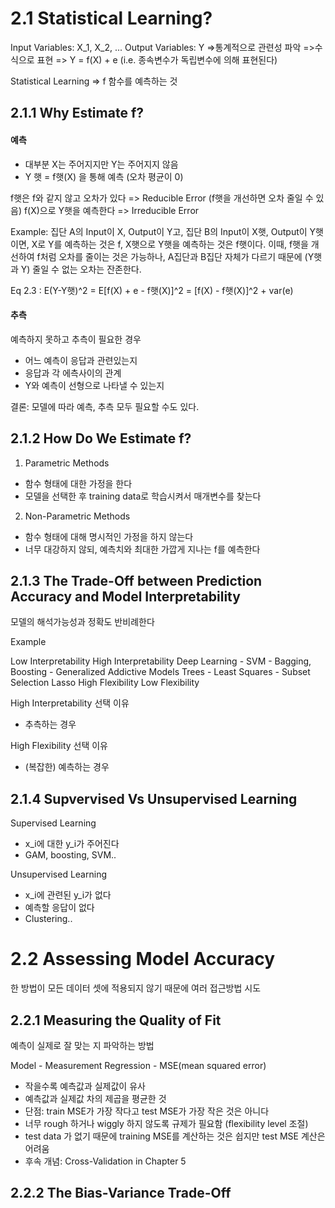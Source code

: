 # 2.1 Statistical Learning?

Input Variables: X_1, X_2, ...
Output Variables: Y
=>통계적으로 관련성 파악
=>수식으로 표현 => Y = f(X) + e (i.e. 종속변수가 독립변수에 의해 표현된다)

Statistical Learning => f 함수를 예측하는 것

## 2.1.1 Why Estimate f?

#### 예측
- 대부분 X는 주어지지만 Y는 주어지지 않음
- Y 햇 = f햇(X) 을 통해 예측 (오차 평균이 0)

f햇은 f와 같지 않고 오차가 있다 => Reducible Error (f햇을 개선하면 오차 줄일 수 있음)
f(X)으로 Y햇을 예측한다 => Irreducible Error

Example: 집단 A의 Input이 X, Output이 Y고, 집단 B의 Input이 X햇, Output이 Y햇이면, X로 Y를 예측하는 것은 f, X햇으로 Y햇을 예측하는 것은 f햇이다.
이때, f햇을 개선하여 f처럼 오차를 줄이는 것은 가능하나, A집단과 B집단 자체가 다르기 때문에 (Y햇과 Y) 줄일 수 없는 오차는 잔존한다.

Eq 2.3 : E(Y-Y햇)^2 = E[f(X) + e - f햇(X)]^2 = [f(X) - f햇(X)]^2 + var(e)

#### 추측
예측하지 못하고 추측이 필요한 경우
- 어느 예측이 응답과 관련있는지
- 응답과 각 에측사이의 관계
- Y와 예측이 선형으로 나타낼 수 있는지

결론: 모델에 따라 예측, 추측 모두 필요할 수도 있다.

## 2.1.2 How Do We Estimate f?

1. Parametric Methods
  - 함수 형태에 대한 가정을 한다
  - 모델을 선택한 후 training data로 학습시켜서 매개변수를 찾는다
2. Non-Parametric Methods
  - 함수 형태에 대해 명시적인 가정을 하지 않는다
  - 너무 대강하지 않되, 예측치와 최대한 가깝게 지나는 f를 예측한다

## 2.1.3 The Trade-Off between Prediction Accuracy and Model Interpretability

모델의 해석가능성과 정확도 반비례한다

Example

Low Interpretability                                      High Interpretability
Deep Learning - SVM - Bagging, Boosting - Generalized Addictive Models Trees - Least Squares - Subset Selection Lasso
High Flexibility                                          Low Flexibility

High Interpretability 선택 이유
- 추측하는 경우

High Flexibility  선택 이유
- (복잡한) 예측하는 경우

## 2.1.4 Supvervised Vs Unsupervised Learning

Supervised Learning
- x_i에 대한 y_i가 주어진다
- GAM, boosting, SVM..

Unsupervised Learning
- x_i에 관련된 y_i가 없다
- 예측할 응답이 없다
- Clustering..

# 2.2 Assessing Model Accuracy

한 방법이 모든 데이터 셋에 적용되지 않기 때문에 여러 접근방법 시도

## 2.2.1 Measuring the Quality of Fit

예측이 실제로 잘 맞는 지 파악하는 방법

Model - Measurement
Regression - MSE(mean squared error)
- 작을수록 예측값과 실제값이 유사
- 예측값과 실제값 차의 제곱을 평균한 것
- 단점: train MSE가 가장 작다고 test MSE가 가장 작은 것은 아니다
- 너무 rough 하거나 wiggly 하지 않도록 규제가 필요함 (flexibility level 조절)
- test data 가 없기 때문에 training MSE를 계산하는 것은 쉽지만 test MSE 계산은 어려움
- 후속 개념: Cross-Validation in Chapter 5

## 2.2.2 The Bias-Variance Trade-Off







  
  
  
